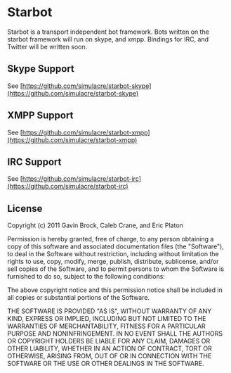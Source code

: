 # Starbot

Starbot is a transport independent bot framework. Bots written on the starbot framework will run on skype, and xmpp. Bindings for IRC, and Twitter will be written soon.

## Skype Support 

See [https://github.com/simulacre/starbot-skype](https://github.com/simulacre/starbot-skype)

## XMPP Support

See [https://github.com/simulacre/starbot-xmpp](https://github.com/simulacre/starbot-xmpp)

## IRC Support

See [https://github.com/simulacre/starbot-irc](https://github.com/simulacre/starbot-irc)

## License

Copyright (c) 2011 Gavin Brock, Caleb Crane, and Eric Platon

Permission is hereby granted, free of charge, to any person obtaining
a copy of this software and associated documentation files (the
"Software"), to deal in the Software without restriction, including
without limitation the rights to use, copy, modify, merge, publish,
distribute, sublicense, and/or sell copies of the Software, and to
permit persons to whom the Software is furnished to do so, subject to
the following conditions:

The above copyright notice and this permission notice shall be
included in all copies or substantial portions of the Software.

THE SOFTWARE IS PROVIDED "AS IS", WITHOUT WARRANTY OF ANY KIND,
EXPRESS OR IMPLIED, INCLUDING BUT NOT LIMITED TO THE WARRANTIES OF
MERCHANTABILITY, FITNESS FOR A PARTICULAR PURPOSE AND
NONINFRINGEMENT. IN NO EVENT SHALL THE AUTHORS OR COPYRIGHT HOLDERS BE
LIABLE FOR ANY CLAIM, DAMAGES OR OTHER LIABILITY, WHETHER IN AN ACTION
OF CONTRACT, TORT OR OTHERWISE, ARISING FROM, OUT OF OR IN CONNECTION
WITH THE SOFTWARE OR THE USE OR OTHER DEALINGS IN THE SOFTWARE.